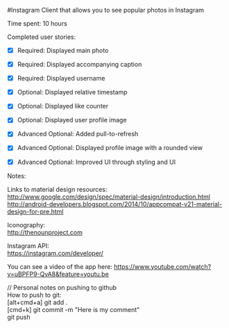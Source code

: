 #Instagram Client that allows you to see popular photos in Instagram


Time spent: 10 hours

Completed user stories:

 * [x] Required: Displayed main photo
 * [x] Required: Displayed accompanying caption 
 * [x] Required: Displayed username
 * [x] Optional: Displayed relative timestamp
 * [x] Optional: Displayed like counter
 * [x] Optional: Displayed user profile image
 * [x] Advanced Optional: Added pull-to-refresh
 * [x] Advanced Optional: Displayed profile image with a rounded view  
 * [x] Advanced Optional: Improved UI through styling and UI


Notes:

Links to material design resources:  
http://www.google.com/design/spec/material-design/introduction.html  
http://android-developers.blogspot.com/2014/10/appcompat-v21-material-design-for-pre.html

Iconography:  
http://thenounproject.com

Instagram API:  
https://instagram.com/developer/

You can see a video of the app here: https://www.youtube.com/watch?v=uBPFP9-QvA8&feature=youtu.be

// Personal notes on pushing to github  
 How to push to git:  
[alt+cmd+a] git add .  
[cmd+k]     git commit -m "Here is my comment"  
            git push

